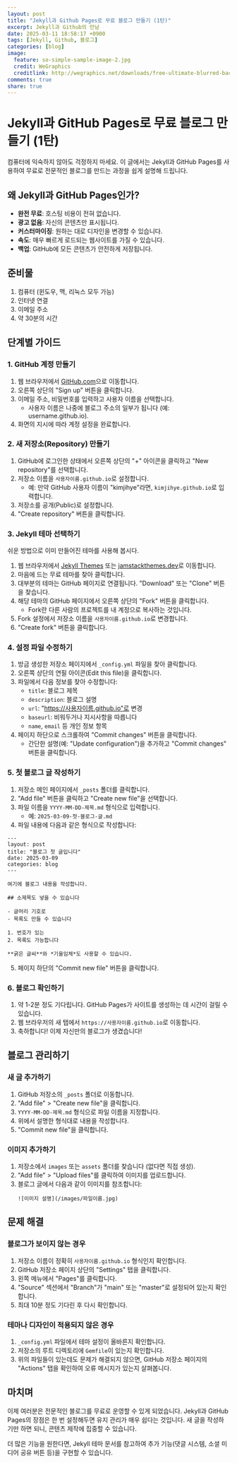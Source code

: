 ```yaml
---
layout: post
title: "Jekyll과 Github Pages로 무료 블로그 만들기 (1탄)"
excerpt: Jekyll과 Github의 만남
date: 2025-03-11 18:58:17 +0900
tags: [Jekyll, Github, 블로그]
categories: [blog]
image:
  feature: so-simple-sample-image-2.jpg
  credit: WeGraphics
  creditlink: http://wegraphics.net/downloads/free-ultimate-blurred-background-pack/
comments: true
share: true
---
```

# Jekyll과 GitHub Pages로 무료 블로그 만들기 (1탄)

컴퓨터에 익숙하지 않아도 걱정하지 마세요. 이 글에서는 Jekyll과 GitHub Pages를 사용하여 무료로 전문적인 블로그를 만드는 과정을 쉽게 설명해 드립니다.

## 왜 Jekyll과 GitHub Pages인가?

- **완전 무료**: 호스팅 비용이 전혀 없습니다.
- **광고 없음**: 자신의 콘텐츠만 표시됩니다.
- **커스터마이징**: 원하는 대로 디자인을 변경할 수 있습니다.
- **속도**: 매우 빠르게 로드되는 웹사이트를 가질 수 있습니다.
- **백업**: GitHub에 모든 콘텐츠가 안전하게 저장됩니다.

## 준비물

1. 컴퓨터 (윈도우, 맥, 리눅스 모두 가능)
2. 인터넷 연결
3. 이메일 주소
4. 약 30분의 시간

## 단계별 가이드

### 1. GitHub 계정 만들기

1. 웹 브라우저에서 [GitHub.com](https://github.com)으로 이동합니다.
2. 오른쪽 상단의 "Sign up" 버튼을 클릭합니다.
3. 이메일 주소, 비밀번호를 입력하고 사용자 이름을 선택합니다.
   - 사용자 이름은 나중에 블로그 주소의 일부가 됩니다 (예: username.github.io).
4. 화면의 지시에 따라 계정 설정을 완료합니다.

### 2. 새 저장소(Repository) 만들기

1. GitHub에 로그인한 상태에서 오른쪽 상단의 "+" 아이콘을 클릭하고 "New repository"를 선택합니다.
2. 저장소 이름을 `사용자이름.github.io`로 설정합니다.
   - 예: 만약 GitHub 사용자 이름이 "kimjihye"라면, `kimjihye.github.io`로 입력합니다.
3. 저장소를 공개(Public)로 설정합니다.
4. "Create repository" 버튼을 클릭합니다.

### 3. Jekyll 테마 선택하기

쉬운 방법으로 이미 만들어진 테마를 사용해 봅시다.

1. 웹 브라우저에서 [Jekyll Themes](https://jekyllthemes.io/free) 또는 [jamstackthemes.dev](https://jamstackthemes.dev/ssg/jekyll/)로 이동합니다.
2. 마음에 드는 무료 테마를 찾아 클릭합니다.
3. 대부분의 테마는 GitHub 페이지로 연결됩니다. "Download" 또는 "Clone" 버튼을 찾습니다.
4. 해당 테마의 GitHub 페이지에서 오른쪽 상단의 "Fork" 버튼을 클릭합니다.
   - Fork란 다른 사람의 프로젝트를 내 계정으로 복사하는 것입니다.
5. Fork 설정에서 저장소 이름을 `사용자이름.github.io`로 변경합니다.
6. "Create fork" 버튼을 클릭합니다.

### 4. 설정 파일 수정하기

1. 방금 생성한 저장소 페이지에서 `_config.yml` 파일을 찾아 클릭합니다.
2. 오른쪽 상단의 연필 아이콘(Edit this file)을 클릭합니다.
3. 파일에서 다음 정보를 찾아 수정합니다:
   - `title`: 블로그 제목
   - `description`: 블로그 설명
   - `url`: "https://사용자이름.github.io"로 변경
   - `baseurl`: 비워두거나 지시사항을 따릅니다
   - `name`, `email` 등 개인 정보 항목
4. 페이지 하단으로 스크롤하여 "Commit changes" 버튼을 클릭합니다.
   - 간단한 설명(예: "Update configuration")을 추가하고 "Commit changes" 버튼을 클릭합니다.

### 5. 첫 블로그 글 작성하기

1. 저장소 메인 페이지에서 `_posts` 폴더를 클릭합니다.
2. "Add file" 버튼을 클릭하고 "Create new file"을 선택합니다.
3. 파일 이름을 `YYYY-MM-DD-제목.md` 형식으로 입력합니다.
   - 예: `2025-03-09-첫-블로그-글.md`
4. 파일 내용에 다음과 같은 형식으로 작성합니다:

```
---
layout: post
title: "블로그 첫 글입니다"
date: 2025-03-09
categories: blog
---

여기에 블로그 내용을 작성합니다.

## 소제목도 넣을 수 있습니다

- 글머리 기호로
- 목록도 만들 수 있습니다

1. 번호가 있는
2. 목록도 가능합니다

**굵은 글씨**와 *기울임체*도 사용할 수 있습니다.
```

5. 페이지 하단의 "Commit new file" 버튼을 클릭합니다.

### 6. 블로그 확인하기

1. 약 1-2분 정도 기다립니다. GitHub Pages가 사이트를 생성하는 데 시간이 걸릴 수 있습니다.
2. 웹 브라우저의 새 탭에서 `https://사용자이름.github.io`로 이동합니다.
3. 축하합니다! 이제 자신만의 블로그가 생겼습니다!

## 블로그 관리하기

### 새 글 추가하기

1. GitHub 저장소의 `_posts` 폴더로 이동합니다.
2. "Add file" > "Create new file"을 클릭합니다.
3. `YYYY-MM-DD-제목.md` 형식으로 파일 이름을 지정합니다.
4. 위에서 설명한 형식대로 내용을 작성합니다.
5. "Commit new file"을 클릭합니다.

### 이미지 추가하기

1. 저장소에서 `images` 또는 `assets` 폴더를 찾습니다 (없다면 직접 생성).
2. "Add file" > "Upload files"를 클릭하여 이미지를 업로드합니다.
3. 블로그 글에서 다음과 같이 이미지를 참조합니다:
   ```
   ![이미지 설명](/images/파일이름.jpg)
   ```

## 문제 해결

### 블로그가 보이지 않는 경우

1. 저장소 이름이 정확히 `사용자이름.github.io` 형식인지 확인합니다.
2. GitHub 저장소 페이지 상단의 "Settings" 탭을 클릭합니다.
3. 왼쪽 메뉴에서 "Pages"를 클릭합니다.
4. "Source" 섹션에서 "Branch"가 "main" 또는 "master"로 설정되어 있는지 확인합니다.
5. 최대 10분 정도 기다린 후 다시 확인합니다.

### 테마나 디자인이 적용되지 않은 경우

1. `_config.yml` 파일에서 테마 설정이 올바른지 확인합니다.
2. 저장소의 루트 디렉토리에 `Gemfile`이 있는지 확인합니다.
3. 위의 파일들이 있는데도 문제가 해결되지 않으면, GitHub 저장소 페이지의 "Actions" 탭을 확인하여 오류 메시지가 있는지 살펴봅니다.

## 마치며

이제 여러분은 전문적인 블로그를 무료로 운영할 수 있게 되었습니다. Jekyll과 GitHub Pages의 장점은 한 번 설정해두면 유지 관리가 매우 쉽다는 것입니다. 새 글을 작성하기만 하면 되니, 콘텐츠 제작에 집중할 수 있습니다.

더 많은 기능을 원한다면, Jekyll 테마 문서를 참고하여 추가 기능(댓글 시스템, 소셜 미디어 공유 버튼 등)을 구현할 수 있습니다.